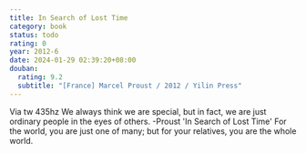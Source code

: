 ```yaml
---
title: In Search of Lost Time
category: book
status: todo
rating: 0
year: 2012-6
date: 2024-01-29 02:39:20+08:00
douban:
  rating: 9.2
  subtitle: "[France] Marcel Proust / 2012 / Yilin Press"
---
```


Via tw 435hz We always think we are special, but in fact, we are just ordinary people in the eyes of others. -Proust 'In Search of Lost Time' For the world, you are just one of many; but for your relatives, you are the whole world.
